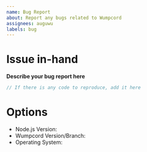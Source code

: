 ```yaml
---
name: Bug Report
about: Report any bugs related to Wumpcord
assignees: auguwu
labels: bug
---
```


# Issue in-hand
**Describe your bug report here**

```js
// If there is any code to reproduce, add it here
```

# Options
- Node.js Version:
- Wumpcord Version/Branch:
- Operating System:
